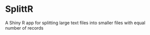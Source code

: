 # SplittR
A Shiny R app for splitting large text files into smaller files with equal number of records
